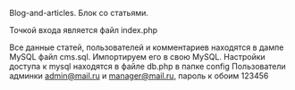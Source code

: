 Blog-and-articles. 
Блок со статьями. 

Точкой входа является файл index.php

Все данные статей, пользователей и комментариев находятся в дампе MySQL файл cms.sql.
Импортируем его в свою MySQL. 
Настройки доступа к mysql находятся в файле db.php в папке config
Пользователи админки admin@mail.ru и manager@mail.ru, пароль к обоим 123456
